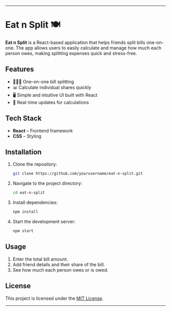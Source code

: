 
---

# Eat n Split 🍽️
**Eat n Split** is a React-based application that helps friends split bills one-on-one. The app allows users to easily calculate and manage how much each person owes, making splitting expenses quick and stress-free.

## Features
- 🧑‍🤝‍🧑 One-on-one bill splitting
- 📊 Calculate individual shares quickly
- 🖥️ Simple and intuitive UI built with React
- 🔄 Real-time updates for calculations

## Tech Stack
- **React** – Frontend framework
- **CSS** – Styling

## Installation
1. Clone the repository:
   ```sh
   git clone https://github.com/yourusername/eat-n-split.git
   ```
2. Navigate to the project directory:
   ```sh
   cd eat-n-split
   ```
3. Install dependencies:
   ```sh
   npm install
   ```
4. Start the development server:
   ```sh
   npm start
   ```

## Usage
1. Enter the total bill amount.
2. Add friend details and their share of the bill.
3. See how much each person owes or is owed.

## License
This project is licensed under the [MIT License](LICENSE).

---
